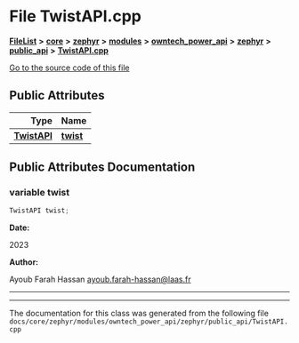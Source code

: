 

# File TwistAPI.cpp



[**FileList**](files.md) **>** [**core**](dir_771164b9325b04f1442f7a3ffa8ecb89.md) **>** [**zephyr**](dir_09002e7ce91f09aeb040dfd1861a47f4.md) **>** [**modules**](dir_6d0fb8ab814c517e7f155fb837e32f72.md) **>** [**owntech\_power\_api**](dir_cd4faed35847176dcc5b7bcd69c9a669.md) **>** [**zephyr**](dir_d7ae7ccaa158b4bef6f2317c7758639a.md) **>** [**public\_api**](dir_483dd9146a51f5f74f5a28f650628f05.md) **>** [**TwistAPI.cpp**](TwistAPI_8cpp.md)

[Go to the source code of this file](TwistAPI_8cpp_source.md)
























## Public Attributes

| Type | Name |
| ---: | :--- |
|  [**TwistAPI**](classTwistAPI.md) | [**twist**](#variable-twist)  <br> |












































## Public Attributes Documentation




### variable twist 


```C++
TwistAPI twist;
```





**Date:**

2023




**Author:**

Ayoub Farah Hassan [ayoub.farah-hassan@laas.fr](mailto:ayoub.farah-hassan@laas.fr) 





        

<hr>

------------------------------
The documentation for this class was generated from the following file `docs/core/zephyr/modules/owntech_power_api/zephyr/public_api/TwistAPI.cpp`

